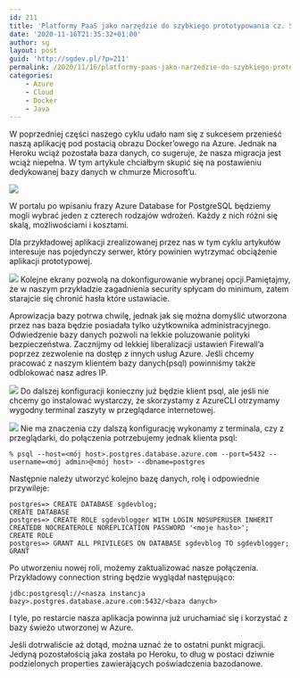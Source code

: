 ```yaml
---
id: 211
title: 'Platformy PaaS jako narzędzie do szybkiego prototypowania cz. 5. – PostgreSQL for Azure'
date: '2020-11-16T21:35:32+01:00'
author: sg
layout: post
guid: 'http://sgdev.pl/?p=211'
permalink: /2020/11/16/platformy-paas-jako-narzedzie-do-szybkiego-prototypowania-cz-5-postgresql-for-azure/
categories:
    - Azure
    - Cloud
    - Docker
    - Java
---
```


W poprzedniej części naszego cyklu udało nam się z sukcesem przenieść naszą aplikację pod postacią obrazu Docker’owego na Azure. Jednak na Heroku wciąż pozostała baza danych, co sugeruje, że nasza migracja jest wciąż niepełna. W tym artykule chciałbym skupić się na postawieniu dedykowanej bazy danych w chmurze Microsoft’u.

![](https://sgdev.pl/wp-content/uploads/2020/11/image-9-1024x820.png)

W portalu po wpisaniu frazy Azure Database for PostgreSQL będziemy mogli wybrać jeden z czterech rodzajów wdrożeń. Każdy z nich różni się skalą, możliwościami i kosztami.

Dla przykładowej aplikacji zrealizowanej przez nas w tym cyklu artykułów interesuje nas pojedynczy serwer, który powinien wytrzymać obciążenie aplikacji prototypowej.

![](https://sgdev.pl/wp-content/uploads/2020/11/image-10-1024x936.png)
Kolejne ekrany pozwolą na dokonfigurowanie wybranej opcji.Pamiętajmy, że w naszym przykładzie zagadnienia security spłycam do minimum, zatem starajcie się chronić hasła które ustawiacie.

Aprowizacja bazy potrwa chwilę, jednak jak się można domyślić utworzona przez nas baza będzie posiadała tylko użytkownika administracyjnego. Odwiedzenie bazy danych pozwoli na lekkie poluzowanie polityki bezpieczeństwa. Zacznijmy od lekkiej liberalizacji ustawień Firewall’a poprzez zezwolenie na dostęp z innych usług Azure. Jeśli chcemy pracować z naszym klientem bazy danych(psql) powinniśmy także odblokować nasz adres IP.

![](https://sgdev.pl/wp-content/uploads/2020/11/image-11-1024x642.png)
Do dalszej konfiguracji konieczny już będzie klient psql, ale jeśli nie chcemy go instalować wystarczy, że skorzystamy z AzureCLI otrzymamy wygodny terminal zaszyty w przeglądarce internetowej.

![](https://sgdev.pl/wp-content/uploads/2020/11/image-12-1024x36.png)
Nie ma znaczenia czy dalszą konfigurację wykonamy z terminala, czy z przeglądarki, do połączenia potrzebujemy jednak klienta psql:

```
% psql --host=<mój host>.postgres.database.azure.com --port=5432 --username=<mój admin>@<mój host> --dbname=postgres
```

Następnie należy utworzyć kolejno bazę danych, rolę i odpowiednie przywileje:

```
postgres=> CREATE DATABASE sgdevblog;
CREATE DATABASE
postgres=> CREATE ROLE sgdevblogger WITH LOGIN NOSUPERUSER INHERIT CREATEDB NOCREATEROLE NOREPLICATION PASSWORD '<moje hasło>';
CREATE ROLE
postgres=> GRANT ALL PRIVILEGES ON DATABASE sgdevblog TO sgdevblogger;
GRANT
```

Po utworzeniu nowej roli, możemy zaktualizować nasze połączenia. Przykładowy connection string będzie wyglądał następująco:

```
jdbc:postgresql://<nasza instancja bazy>.postgres.database.azure.com:5432/<baza danych>
```

I tyle, po restarcie nasza aplikacja powinna już uruchamiać się i korzystać z bazy świeżo utworzonej w Azure.

Jeśli dotrwaliście aż dotąd, można uznać że to ostatni punkt migracji. Jedyną pozostałością jaka została po Heroku, to dług w postaci dziwnie podzielonych properties zawierających poświadczenia bazodanowe.